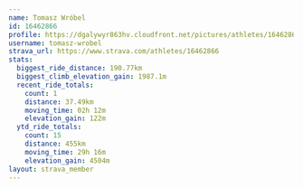 ```yaml
---
name: Tomasz Wróbel
id: 16462866
profile: https://dgalywyr863hv.cloudfront.net/pictures/athletes/16462866/10169785/1/large.jpg
username: tomasz-wrobel
strava_url: https://www.strava.com/athletes/16462866
stats:
  biggest_ride_distance: 190.77km
  biggest_climb_elevation_gain: 1987.1m
  recent_ride_totals:
    count: 1
    distance: 37.49km
    moving_time: 02h 12m
    elevation_gain: 122m
  ytd_ride_totals:
    count: 15
    distance: 455km
    moving_time: 29h 16m
    elevation_gain: 4504m
layout: strava_member
--- 
```

